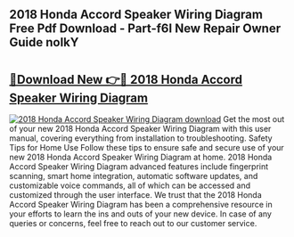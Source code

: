 ## 2018 Honda Accord Speaker Wiring Diagram Free Pdf Download - Part-f6I New Repair Owner Guide noIkY

# <h2><a href="http://dfsu7i.blite.top/?on=2018+Honda+Accord+Speaker+Wiring+Diagram">🔗Download New 👉🔴 2018 Honda Accord Speaker Wiring Diagram</a></h2>

[![2018 Honda Accord Speaker Wiring Diagram download](https://i.imgur.com/lujVjoI.png)](http://dfsu7i.blite.top/?on=2018+Honda+Accord+Speaker+Wiring+Diagram)
Get the most out of your new 2018 Honda Accord Speaker Wiring Diagram with this user manual, covering everything from installation to troubleshooting. Safety Tips for Home Use Follow these tips to ensure safe and secure use of your new 2018 Honda Accord Speaker Wiring Diagram at home. 2018 Honda Accord Speaker Wiring Diagram advanced features include fingerprint scanning, smart home integration, automatic software updates, and customizable voice commands, all of which can be accessed and customized through the user interface. We trust that the 2018 Honda Accord Speaker Wiring Diagram has been a comprehensive resource in your efforts to learn the ins and outs of your new device. In case of any queries or concerns, feel free to reach out to our customer service.
